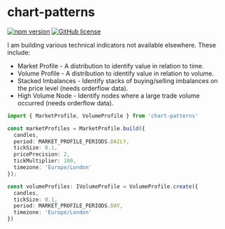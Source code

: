 # chart-patterns

[![npm version](https://badge.fury.io/js/chart-patterns.svg)](https://www.npmjs.com/package/chart-patterns)
[![GitHub license](https://img.shields.io/github/license/focus1691/chart-patterns.svg)](https://github.com/focus1691/chart-patterns/blob/master/LICENSE)

I am building various technical indicators not available elsewhere. These include:

- Market Profile - A distribution to identify value in relation to time.
- Volume Profile - A distribution to identify value in relation to volume.
- Stacked Imbalances - Identify stacks of buying/selling imbalances on the price level (needs orderflow data).
- High Volume Node - Identify nodes where a large trade volume occurred (needs orderflow data).

```ts
import { MarketProfile, VolumeProfile } from 'chart-patterns'

const marketProfiles = MarketProfile.build({
  candles,
  period: MARKET_PROFILE_PERIODS.DAILY,
  tickSize: 0.1,
  pricePrecision: 2,
  tickMultiplier: 100,
  timezone: 'Europe/London'
});

const volumeProfiles: IVolumeProfile = VolumeProfile.create({
  candles,
  tickSize: 0.1,
  period: MARKET_PROFILE_PERIODS.DAY,
  timezone: 'Europe/London'
})
```
